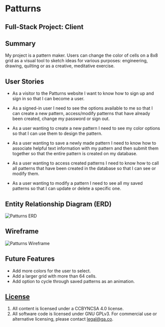 # Patturns
## Full-Stack Project: Client

## Summary

My project is a pattern maker. Users can change the color of cells on a 8x8 grid as a visual tool to sketch ideas for various purposes: engineering, drawing, quilting or as a creative, meditative exercise.

## User Stories

- As a visitor to the Patturns website I want to know how to sign up and sign in so that I can become a user.

- As a signed-in user I need to see the options available to me so that I can create a new pattern, access/modify patterns that have already been created, change my password or sign out.

- As a user wanting to create a new pattern I need to see my color options so that I can use them to design the pattern.

- As a user wanting to save a newly made pattern I need to know how to associate helpful text information with my pattern and then submit them together so that the entire pattern is created on my database.

- As a user wanting to access created patterns I need to know how to call all patterns that have been created in the database so that I can see or modify them.

- As a user wanting to modify a pattern I need to see all my saved patterns so that I can update or delete a specific one.

## Entity Relationship Diagram (ERD)
![Patturns ERD](https://i.imgur.com/9Are5yw.jpg)

## Wireframe
![Patturns Wireframe](https://i.imgur.com/8MITRUb.jpg)

## Future Features

- Add more colors for the user to select.
- Add a larger grid with more than 64 cells.
- Add option to cycle through saved patterns as an animation.

## [License](LICENSE)

1. All content is licensed under a CC­BY­NC­SA 4.0 license.
1. All software code is licensed under GNU GPLv3. For commercial use or
    alternative licensing, please contact legal@ga.co.
